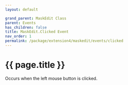 ```yaml
---
layout: default

grand_parent: MaskEdit Class
parent: Events
has_children: false
title: MaskEdit.Clicked Event
nav_order: 1
permalink: /package/extension4/maskedit/events/clicked
---
```

# {{ page.title }}

Occurs when the left mouse button is clicked.